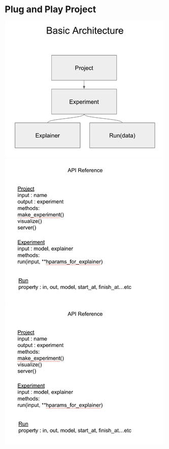 # Plug and Play Project

![Alt text](assets/fig1.png)
![Alt text](assets/fig2.png)
![Alt text](assets/fig2.png)